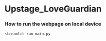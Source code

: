 # Upstage_LoveGuardian

### How to run the webpage on local device
```shell
streamlit run main.py
```